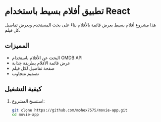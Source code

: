 # تطبيق أفلام بسيط باستخدام React

هذا مشروع أفلام بسيط يعرض قائمة بالأفلام بناءً على بحث المستخدم ويعرض تفاصيل كل فيلم.

## المميزات

- البحث عن الأفلام باستخدام OMDB API
- عرض قائمة الأفلام بطريقة جذابة
- صفحة تفاصيل لكل فيلم
- تصميم متجاوب

## كيفية التشغيل

1. استنسخ المشروع:
   ```bash
   git clone https://github.com/mohex7575/movie-app.git
   cd movie-app